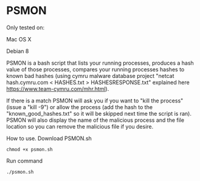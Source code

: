 # PSMON

Only tested on:

Mac OS X

Debian 8


PSMON is a bash script that lists your running processes, produces a hash value of those processes, compares your running processes hashes to known bad hashes (using cymru malware database project "netcat hash.cymru.com < HASHES.txt > HASHESRESPONSE.txt" explained here https://www.team-cymru.com/mhr.html). 


If there is a match PSMON will ask you if you want to "kill the process" (issue a "kill -9") or allow the process (add the hash to the "known_good_hashes.txt" so it will be skipped next time the script is ran). PSMON will also display the name of the malicious process and the file location so you can remove the malicious file if you desire.

How to use. Download PSMON.sh

```chmod +x psmon.sh```

Run command

```./psmon.sh```
